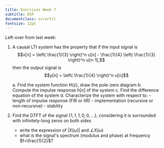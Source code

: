 ```yaml
---
title: Exercises Week 7
subtitle: DSP
documentclass: scrartcl
fontsize: 12pt
---
```


Left-over from last week:

1. A causal LTI system has the property that if the input signal is 
   $$x[n] = \left( \frac{1}{3} \right)^n u[n] - \frac{1}{4} \left( \frac{1}{3} \right)^n u[n-1],$$
   then the output signal is
   $$y[n] = \left( \frac{1}{4} \right)^n u[n]$$

    a. Find the system function H(z), draw the pole-zero diagram
    b. Compute the impulse response $h[n]$ of the system
    c. Find the difference equation of the system
    d. Characterize the system with respect to:
        - length of impulse response (FIR or IIR)
        - implementation (recursive or non-recursive)
        - stability

1. Find the DTFT of the signal $\{1, 1, 1, 0, 0, ...\}$, considering it is surrounded with infinitely-long zeros on both sides

   - write the expression of $|X(\omega)|$  and $\angle{X(\omega)}$
   - what is the signal's spectrum (modulus and phase) at frequency $f=\frac{1}{2}$?

